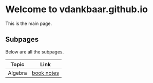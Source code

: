 # Welcome to vdankbaar.github.io
This is the main page.

## Subpages
Below are all the subpages.

|Topic|Link|
|:---:|:---:|
|Algebra|[book notes](https://vdankbaar.github.io/algebra-notes)|